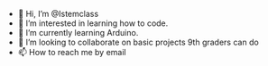 - 👋 Hi, I’m @Istemclass
- 👀 I’m interested in learning how to code.
- 🌱 I’m currently learning Arduino.
- 💞️ I’m looking to collaborate on basic projects 9th graders can do 
- 📫 How to reach me by email

<!---
Istemclass/Istemclass is a ✨ special ✨ repository because its `README.md` (this file) appears on your GitHub profile.
You can click the Preview link to take a look at your changes.
--->
